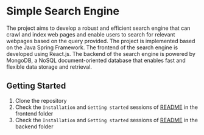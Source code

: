 # Simple Search Engine

The project aims to develop a robust and efficient search engine that can crawl and index web pages and enable users to search for relevant webpages based on the query provided. The project is implemented based on the Java Spring Framework. The frontend of the search engine is developed using React.js. The backend of the search engine is powered by MongoDB, a NoSQL document-oriented database that enables fast and flexible data storage and retrieval.

## Getting Started

1. Clone the repository
2. Check the `Installation` and `Getting started` sessions of [README](./Simple-Search-Engine-UI/README.md) in the frontend folder
3. Check the `Installation` and `Getting started` sessions of [README](./Simple-Search-Engine-Backend/README.md) in the backend folder
